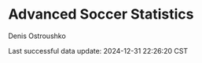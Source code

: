 # Advanced Soccer Statistics
Denis Ostroushko

<!-- gfm -->

Last successful data update: 2024-12-31 22:26:20 CST
